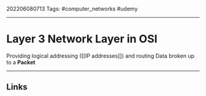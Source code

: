 202206080713
Tags: #computer_networks #udemy

---

# Layer 3 Network Layer in OSI
Providing logical addressing ([[IP addresses]]) and routing
Data broken up to a **Packet**

---
## Links